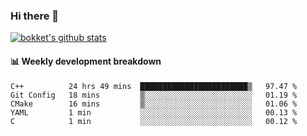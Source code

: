 ### Hi there 👋
[![bokket's github stats](https://github-readme-stats.vercel.app/api?username=bokket&show_icons=true&count_private=true)](https://github.com/anuraghazra/github-readme-stats)

#### :bar_chart: Weekly development breakdown
<!--START_SECTION:waka-->
```text
C++          24 hrs 49 mins  ████████████████████████▒   97.47 % 
Git Config   18 mins         ▒░░░░░░░░░░░░░░░░░░░░░░░░   01.19 % 
CMake        16 mins         ▒░░░░░░░░░░░░░░░░░░░░░░░░   01.06 % 
YAML         1 min           ░░░░░░░░░░░░░░░░░░░░░░░░░   00.13 % 
C            1 min           ░░░░░░░░░░░░░░░░░░░░░░░░░   00.12 % 
```
<!--END_SECTION:waka-->
